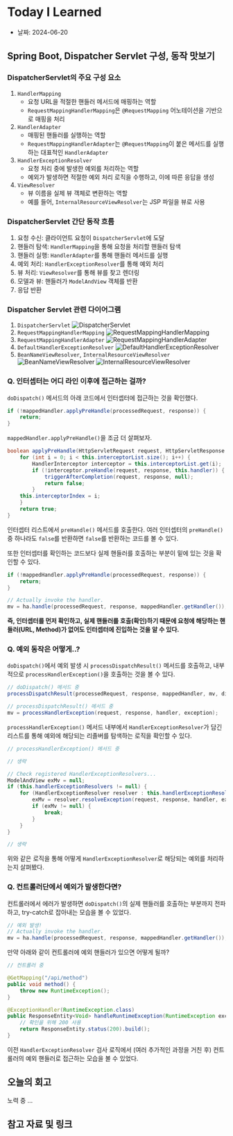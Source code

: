 # Today I Learned

- 날짜: 2024-06-20

## Spring Boot, Dispatcher Servlet 구성, 동작 맛보기

### DispatcherServlet의 주요 구성 요소

1. `HandlerMapping`
    - 요청 URL을 적절한 핸들러 메서드에 매핑하는 역할
    - `RequestMappingHandlerMapping`은 `@RequestMapping` 어노테이션을 기반으로 매핑을 처리
2. `HandlerAdapter`
    - 매핑된 핸들러를 실행하는 역할
    - `RequestMappingHandlerAdapter`는 `@RequestMapping`이 붙은 메서드를 실행하는 대표적인 `HandlerAdapter`
3. `HandlerExceptionResolver`
    - 요청 처리 중에 발생한 예외를 처리하는 역할
    - 예외가 발생하면 적절한 예외 처리 로직을 수행하고, 이에 따른 응답을 생성
4. `ViewResolver`
    - 뷰 이름을 실제 뷰 객체로 변환하는 역할
    - 예를 들어, `InternalResourceViewResolver`는 JSP 파일을 뷰로 사용

### DispatcherServlet 간단 동작 흐름

1. 요청 수신: 클라이언트 요청이 `DispatcherServlet`에 도달
2. 핸들러 탐색: `HandlerMapping`을 통해 요청을 처리할 핸들러 탐색
3. 핸들러 실행: `HandlerAdapter`를 통해 핸들러 메서드를 실행
4. 예외 처리: `HandlerExceptionResolver`를 통해 예외 처리
5. 뷰 처리: `ViewResolver`를 통해 뷰를 찾고 렌더링
6. 모델과 뷰: 핸들러가 `ModelAndView` 객체를 반환
7. 응답 반환

### Dispatcher Servlet 관련 다이어그램

1. `DispatcherServlet`
    ![DispatcherServlet](./images/2024-06-20-1.png)
2. `RequestMappingHandlerMapping`
    ![RequestMappingHandlerMapping](./images/2024-06-20-2.png)
3. `RequestMappingHandlerAdapter`
    ![RequestMappingHandlerAdapter](./images/2024-06-20-3.png)
4. `DefaultHandlerExceptionResolver`
    ![DefaultHandlerExceptionResolver](./images/2024-06-20-4.png)
5. `BeanNameViewResolver`, `InternalResourceViewResolver`
    ![BeanNameViewResolver](./images/2024-06-20-5.png)
    ![InternalResourceViewResolver](./images/2024-06-20-6.png)

### Q. 인터셉터는 어디 라인 이후에 접근하는 걸까?

`doDispatch()` 메서드의 아래 코드에서 인터셉터에 접근하는 것을 확인했다.

```java
if (!mappedHandler.applyPreHandle(processedRequest, response)) {
    return;
}
```

`mappedHandler.applyPreHandle()`을 조금 더 살펴보자.

```java
boolean applyPreHandle(HttpServletRequest request, HttpServletResponse response) throws Exception {
    for (int i = 0; i < this.interceptorList.size(); i++) {
        HandlerInterceptor interceptor = this.interceptorList.get(i);
        if (!interceptor.preHandle(request, response, this.handler)) {
            triggerAfterCompletion(request, response, null);
            return false;
        }
    this.interceptorIndex = i;
    }
    return true;
}
```

인터셉터 리스트에서 `preHandle()` 메서드를 호출한다. 여러 인터셉터의 `preHandle()` 중 하나라도 `false`를 반환하면 `false`를 반환하는 코드를 볼 수 있다.

또한 인터셉터를 확인하는 코드보다 실제 핸들러를 호출하는 부분이 밑에 있는 것을 확인할 수 있다.

```java
if (!mappedHandler.applyPreHandle(processedRequest, response)) {
    return;
}

// Actually invoke the handler.
mv = ha.handle(processedRequest, response, mappedHandler.getHandler());
```

**즉, 인터셉터를 먼저 확인하고, 실제 핸들러를 호출(확인)하기 때문에 요청에 해당하는 핸들러(URL, Method)가 없어도 인터셉터에 진입하는 것을 알 수 있다.**

### Q. 예외 동작은 어떻게..?

`doDispatch()`에서 예외 발생 시 `processDispatchResult()` 메서드를 호출하고, 내부적으로 `processHandlerException()`을 호출하는 것을 볼 수 있다.

```java
// doDispatch() 메서드 중
processDispatchResult(processedRequest, response, mappedHandler, mv, dispatchException);
```

```java
// processDispatchResult() 메서드 중
mv = processHandlerException(request, response, handler, exception);
```

`processHandlerException()` 메서드 내부에서 `HandlerExceptionResolver`가 담긴 리스트를 통해 예외에 해당되는 리졸버를 탐색하는 로직을 확인할 수 있다.

```java
// processHandlerException() 메서드 중

// 생략

// Check registered HandlerExceptionResolvers...
ModelAndView exMv = null;
if (this.handlerExceptionResolvers != null) {
    for (HandlerExceptionResolver resolver : this.handlerExceptionResolvers) {
        exMv = resolver.resolveException(request, response, handler, ex);
        if (exMv != null) {
            break;
        }
    }
}

// 생략
```

위와 같은 로직을 통해 어떻게 `HandlerExceptionResolver`로 해당되는 예외를 처리하는지 살펴봤다.

### Q. 컨트롤러단에서 예외가 발생한다면?

컨트롤러에서 에러가 발생하면 `doDispatch()`의 실제 핸들러를 호출하는 부분까지 전파하고, try-catch로 잡아내는 모습을 볼 수 있었다.

```java
// 예외 발생!
// Actually invoke the handler.
mv = ha.handle(processedRequest, response, mappedHandler.getHandler());
```

만약 아래와 같이 컨트롤러에 예외 핸들러가 있으면 어떻게 될까?

```java
// 컨트롤러 중

@GetMapping("/api/method")
public void method() {
    throw new RuntimeException();
}

@ExceptionHandler(RuntimeException.class)
public ResponseEntity<Void> handleRuntimeException(RuntimeException exception) {
    // 확인을 위해 200 사용
    return ResponseEntity.status(200).build();
}
```

이전 `HandlerExceptionResolver` 검사 로직에서 (여러 추가적인 과정을 거친 후) 컨트롤러의 예외 핸들러로 접근하는 모습을 볼 수 있었다.

## 오늘의 회고

노력 중 ...

## 참고 자료 및 링크
